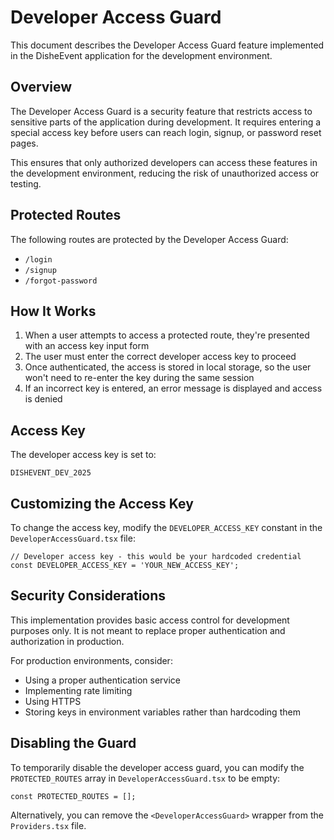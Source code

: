 # Developer Access Guard

This document describes the Developer Access Guard feature implemented in the DisheEvent application for the development environment.

## Overview

The Developer Access Guard is a security feature that restricts access to sensitive parts of the application during development. It requires entering a special access key before users can reach login, signup, or password reset pages.

This ensures that only authorized developers can access these features in the development environment, reducing the risk of unauthorized access or testing.

## Protected Routes

The following routes are protected by the Developer Access Guard:
- `/login`
- `/signup`
- `/forgot-password`

## How It Works

1. When a user attempts to access a protected route, they're presented with an access key input form
2. The user must enter the correct developer access key to proceed
3. Once authenticated, the access is stored in local storage, so the user won't need to re-enter the key during the same session
4. If an incorrect key is entered, an error message is displayed and access is denied

## Access Key

The developer access key is set to:

```
DISHEVENT_DEV_2025
```

## Customizing the Access Key

To change the access key, modify the `DEVELOPER_ACCESS_KEY` constant in the `DeveloperAccessGuard.tsx` file:

```tsx
// Developer access key - this would be your hardcoded credential
const DEVELOPER_ACCESS_KEY = 'YOUR_NEW_ACCESS_KEY';
```

## Security Considerations

This implementation provides basic access control for development purposes only. It is not meant to replace proper authentication and authorization in production.

For production environments, consider:
- Using a proper authentication service
- Implementing rate limiting
- Using HTTPS
- Storing keys in environment variables rather than hardcoding them

## Disabling the Guard

To temporarily disable the developer access guard, you can modify the `PROTECTED_ROUTES` array in `DeveloperAccessGuard.tsx` to be empty:

```tsx
const PROTECTED_ROUTES = [];
```

Alternatively, you can remove the `<DeveloperAccessGuard>` wrapper from the `Providers.tsx` file.